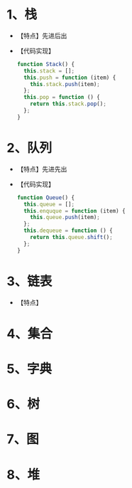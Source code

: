 # 1、栈

* 【特点】先进后出

* 【代码实现】

  ```js
  function Stack() {
    this.stack = [];
    this.push = function (item) {
      this.stack.push(item);
    };
    this.pop = function () {
      return this.stack.pop();
    };
  }
  ```

# 2、队列

* 【特点】先进先出

* 【代码实现】

  ```js
  function Queue() {
    this.queue = [];
    this.enquque = function (item) {
      this.queue.push(item);
    };
    this.dequeue = function () {
      return this.queue.shift();
    };
  }
  ```

# 3、链表

* 【特点】

# 4、集合

# 5、字典

# 6、树

# 7、图

# 8、堆

